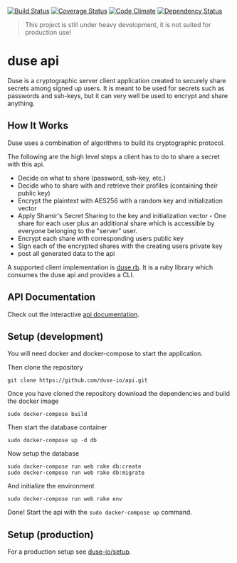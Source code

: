 [![Build Status](https://travis-ci.org/duse-io/api.svg)](https://travis-ci.org/duse-io/api)
[![Coverage Status](https://coveralls.io/repos/duse-io/api/badge.svg?branch=master)](https://coveralls.io/r/duse-io/api?branch=master)
[![Code Climate](https://codeclimate.com/github/duse-io/api/badges/gpa.svg)](https://codeclimate.com/github/duse-io/api)
[![Dependency Status](https://gemnasium.com/duse-io/api.svg)](https://gemnasium.com/duse-io/api)

> This project is still under heavy development, it is not suited for
> production use!

duse api
========

Duse is a cryptographic server client application created to securely share
secrets among signed up users. It is meant to be used for secrets such as
passwords and ssh-keys, but it can very well be used to encrypt and share
anything.

How It Works
------------

Duse uses a combination of algorithms to build its cryptographic protocol.

The following are the high level steps a client has to do to share a secret
with this api.

  * Decide on what to share (password, ssh-key, etc.)
  * Decide who to share with and retrieve their profiles (containing their
    public key)
  * Encrypt the plaintext with AES256 with a random key and initialization
    vector
  * Apply Shamir's Secret Sharing to the key and initialization vector - One
    share for each user plus an additional share which is accessible by
    everyone belonging to the "server" user.
  * Encrypt each share with corresponding users public key
  * Sign each of the encrypted shares with the creating users private key
  * post all generated data to the api

A supported client implementation is
[duse.rb](https://github.com/duse-io/duse.rb). It is a ruby library which
consumes the duse api and provides a CLI.

API Documentation
-----------------

Check out the interactive [api documentation](http://docs.duseapi.apiary.io/).

Setup (development)
-------------------

You will need docker and docker-compose to start the application.

Then clone the repository

	git clone https://github.com/duse-io/api.git

Once you have cloned the repository download the dependencies and build the
docker image

	sudo docker-compose build

Then start the database container

	sudo docker-compose up -d db

Now setup the database

	sudo docker-compose run web rake db:create
	sudo docker-compose run web rake db:migrate

And initialize the environment

	sudo docker-compose run web rake env

Done! Start the api with the `sudo docker-compose up` command.

Setup (production)
------------------

For a production setup see [duse-io/setup](https://github.com/duse-io/setup).

